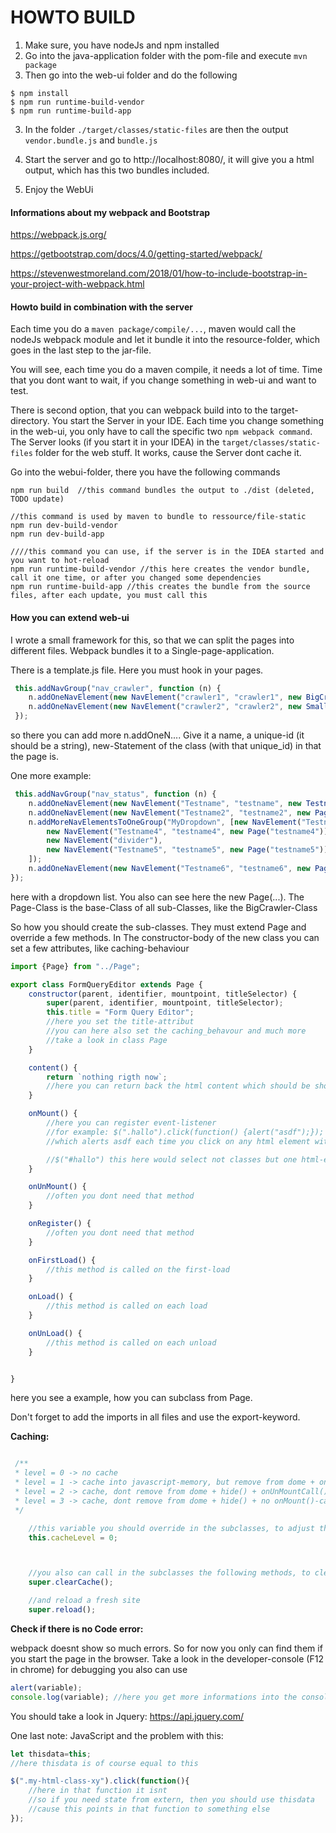 # HOWTO BUILD

1. Make sure, you have nodeJs and npm installed
2. Go into the java-application folder with the pom-file and execute `mvn package`
3. Then go into the web-ui folder and do the following

```console
$ npm install
$ npm run runtime-build-vendor
$ npm run runtime-build-app
```

3. In the folder `./target/classes/static-files` are then the output `vendor.bundle.js` and `bundle.js`

4. Start the server and go to http://localhost:8080/, it will give you a html output, which has this two bundles included.

5. Enjoy the WebUi


#### Informations about my webpack and Bootstrap

https://webpack.js.org/

https://getbootstrap.com/docs/4.0/getting-started/webpack/

https://stevenwestmoreland.com/2018/01/how-to-include-bootstrap-in-your-project-with-webpack.html


#### Howto build in combination with the server

Each time you do a `maven package/compile/...`, maven would call the nodeJs webpack module
and let it bundle it into the resource-folder, which goes in the last step to the jar-file.

You will see, each time you do a maven compile, it needs a lot of time. Time that you dont want to wait, if
you change something in web-ui and want to test.

There is second option, that you can webpack build into to the target-directory.
You start the Server in your IDE. Each time you change something in the web-ui, you only have to call the specific
two `npm webpack command`. The Server looks (if you start it in your IDEA) in the `target/classes/static-files` folder for the web stuff.
It works, cause the Server dont cache it.

Go into the webui-folder, there you have the following commands
```console
npm run build  //this command bundles the output to ./dist (deleted, TODO update)

//this command is used by maven to bundle to ressource/file-static
npm run dev-build-vendor
npm run dev-build-app

////this command you can use, if the server is in the IDEA started and you want to hot-reload
npm run runtime-build-vendor //this here creates the vendor bundle, call it one time, or after you changed some dependencies
npm run runtime-build-app //this creates the bundle from the source files, after each update, you must call this
```



#### How you can extend web-ui

I wrote a small framework for this, so that we can split the pages into different files.
Webpack bundles it to a Single-page-application.

There is a template.js file. Here you must hook in your pages.

```javascript
 this.addNavGroup("nav_crawler", function (n) {
    n.addOneNavElement(new NavElement("crawler1", "crawler1", new BigCrawler("crawler1")));
    n.addOneNavElement(new NavElement("crawler2", "crawler2", new SmallCrawler("crawler2")));
 });
```

so there you can add more n.addOneN.... Give it a name, a unique-id (it should be a string), new-Statement of the class (with that unique_id) in that the page is.

One more example:

```javascript
 this.addNavGroup("nav_status", function (n) {
    n.addOneNavElement(new NavElement("Testname", "testname", new Testname("testname")));
    n.addOneNavElement(new NavElement("Testname2", "testname2", new Page("testname2")));
    n.addMoreNavElementsToOneGroup("MyDropdown", [new NavElement("Testname3", "testname3", new Page("testname3")),
        new NavElement("Testname4", "testname4", new Page("testname4")),
        new NavElement("divider"),
        new NavElement("Testname5", "testname5", new Page("testname5"))
    ]);
    n.addOneNavElement(new NavElement("Testname6", "testname6", new Page("testname6")));
});
```

here with a dropdown list. You also can see here the new Page(...). The Page-Class is the base-Class of all sub-Classes, like the BigCrawler-Class

So how you should create the sub-classes. They must extend Page and override a few methods.
In The constructor-body of the new class you can set a few attributes, like caching-behaviour

```javascript
import {Page} from "../Page";

export class FormQueryEditor extends Page {
    constructor(parent, identifier, mountpoint, titleSelector) {
        super(parent, identifier, mountpoint, titleSelector);
        this.title = "Form Query Editor";
        //here you set the title-attribut
        //you can here also set the caching_behavour and much more
        //take a look in class Page
    }

    content() {
        return `nothing rigth now`;
        //here you can return back the html content which should be shown
    }

    onMount() {
        //here you can register event-listener
        //for example: $(".hallo").click(function() {alert("asdf");});
        //which alerts asdf each time you click on any html element with the class hallo

        //$("#hallo") this here would select not classes but one html-elemnt with id=hallo
    }

    onUnMount() {
        //often you dont need that method
    }

    onRegister() {
        //often you dont need that method
    }

    onFirstLoad() {
        //this method is called on the first-load
    }

    onLoad() {
        //this method is called on each load
    }

    onUnLoad() {
        //this method is called on each unload
    }


}
```
here you see a example, how you can subclass from Page.

Don't forget to add the imports in all files and use the export-keyword.

**Caching:**

```javascript

 /**
 * level = 0 -> no cache
 * level = 1 -> cache into javascript-memory, but remove from dome + onUnMountCall()
 * level = 2 -> cache, dont remove from dome + hide() + onUnMountCall()
 * level = 3 -> cache, dont remove from dome + hide() + no onMount()-call, if cache have data + no onUnMountCall()
 */

    //this variable you should override in the subclasses, to adjust the cache-behaviour
    this.cacheLevel = 0;



    //you also can call in the subclasses the following methods, to clear the cache
    super.clearCache();

    //and reload a fresh site
    super.reload();

```

**Check if there is no Code error:**

webpack doesnt show so much errors. So for now you only can find them
if you start the page in the browser. Take a look in the developer-console (F12 in chrome)
for debugging you also can use
```javascript
alert(variable);
console.log(variable); //here you get more informations into the console
```

You should take a look in Jquery: https://api.jquery.com/

One last note: JavaScript and the problem with this:

```javascript
let thisdata=this;
//here thisdata is of course equal to this

$(".my-html-class-xy").click(function(){
    //here in that function it isnt
    //so if you need state from extern, then you should use thisdata
    //cause this points in that function to something else
});
```

